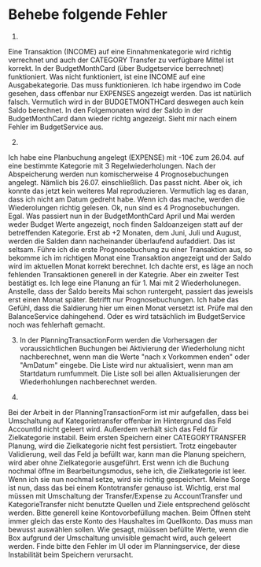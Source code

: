 # Behebe folgende Fehler
1)
Eine Transaktion (INCOME) auf eine Einnahmenkategorie wird richtig verrechnet und auch der CATEGORY Transfer zu verfügbare Mittel ist korrekt. In der BudgetMonthCard (über Budgetservice berrechnet) funktioniert. Was nicht funktioniert, ist eine INCOME auf eine Ausgabekategorie. Das muss funktionieren. Ich habe irgendwo im Code gesehen, dass offenbar nur EXPENSES angezeigt werden. Das ist natürlich falsch. Vermutlich wird in der BUDGETMONTHCard deswegen auch kein Saldo berechnet. In den Folgemonaten wird der Saldo in der BudgetMonthCard dann wieder richtg angezeigt. Sieht mir nach einem Fehler im BudgetService aus.

2)
Ich habe eine Planbuchung angelegt (EXPENSE) mit -10€ zum 26.04. auf eine bestimmte Kategorie mit 3 Regelwiederholungen. Nach der Abspeicherung werden nun komischerweise 4 Prognosebuchungen angelegt. Nämlich bis 26.07. einschließlich. Das passt nicht. Aber ok, ich konnte das jetzt kein weiteres Mal reproduzieren. Vermutlich lag es daran, dass ich nicht am Datum gedreht habe. Wenn ich das mache, werden die Wiederolungen richtig gelesen.
Ok, nun sind es 4 Prognosebuchungen. Egal.
Was passiert nun in der BudgetMonthCard April und Mai werden weder Budget Werte angezeigt, noch finden Saldoanzeigen statt auf der betreffenden Kategorie. Erst ab +2 Monaten, dem Juni, Juli und August, werden die Salden dann nacheinander überlaufend aufaddiert. Das ist seltsam. Führe ich die erste Prognosebuchung zu einer Transaktion aus, so bekomme ich im richtigen Monat eine Transaktion angezeigt und der Saldo wird im aktuellen Monat korrekt berechnet.
Ich dachte erst, es läge an noch fehlenden Transaktionen generell in der Kategrie. Aber ein zweiter Test bestätigt es. Ich lege eine Planung an für 1. Mai mit 2 Wiederholunegen. Anstelle, dass der Saldo bereits Mai schon runtergeht, passiert das jeweisls erst einen Monat später. Betrifft nur Prognosebuchungen. Ich habe das Gefühl, dass die Saldierung hier um einen Monat versetzt ist. Prüfe mal den BalanceService dahingehend. Oder es wird tatsächlich im BudgetService noch was fehlerhaft gemacht.

3. In der PlanningTransactionForm werden die Vorhersagen der voraussichtlichen Buchungen bei Aktivierung der Wiederholung nicht nachberechnet, wenn man die Werte "nach x Vorkommen enden" oder "AmDatum" eingebe. Die Liste wird nur aktualisiert, wenn man am Startdatum rumfummelt. Die Liste soll bei allen Aktualisierungen der Wiederhohlungen nachberechnet werden.

4.
Bei der Arbeit in der PlanningTransactionForm ist mir aufgefallen, dass bei Umschaltung auf Kategorietransfer offenbar im Hintergrund das Feld AccountId nicht geleert wird. Außerdem verhält sich das Feld für Zielkategorie instabil. Beim ersten Speichern einer CATEGORYTRANSFER Planung, wird die Zielkategorie nicht fest persistiert. Trotz eingebauter Validierung, weil das Feld ja befüllt war, kann man die Planung speichern, wird aber ohne Zielkategorie ausgeführt. Erst wenn ich die Buchung nochmal öffne im Bearbeitungsmodus, sehe ich, die Zielkategorie ist leer. Wenn ich sie nun nochmal setze, wird sie richtig gespeichert. Meine Sorge ist nun, dass das bei einem Kontotransfer genauso ist.
Wichtig, erst mal müssen mit Umschaltung der Transfer/Expense zu AccountTransfer und KategorieTransfer nicht benutzte Quellen und Ziele entsprechend gelöscht werden. Bitte generell keine Kontovorbefüllung machen. Beim Öffnen steht immer gleich das erste Konto des Haushaltes im Quellkonto. Das muss man bewusst auswählen sollen. Wie gesagt, müüssen befüllte Werte, wenn die Box aufgrund der Umschaltung unvisible gemacht wird, auch geleert werden. Finde bitte den Fehler im UI oder im Planningservice, der diese Instabilität beim Speichern verursacht.
